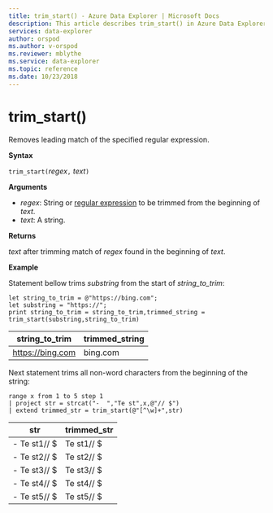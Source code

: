 ```yaml
---
title: trim_start() - Azure Data Explorer | Microsoft Docs
description: This article describes trim_start() in Azure Data Explorer.
services: data-explorer
author: orspod
ms.author: v-orspod
ms.reviewer: mblythe
ms.service: data-explorer
ms.topic: reference
ms.date: 10/23/2018
---
```

# trim_start()

Removes leading match of the specified regular expression.

**Syntax**

`trim_start(`*regex*`,` *text*`)`

**Arguments**

* *regex*: String or [regular expression](re2.md) to be trimmed from the beginning of *text*.  
* *text*: A string.

**Returns**

*text* after trimming match of *regex* found in the beginning of *text*.

**Example**

Statement bellow trims *substring*  from the start of *string_to_trim*:

```kusto
let string_to_trim = @"https://bing.com";
let substring = "https://";
print string_to_trim = string_to_trim,trimmed_string = trim_start(substring,string_to_trim)
```

|string_to_trim|trimmed_string|
|---|---|
|https://bing.com|bing.com|

Next statement trims all non-word characters from the beginning of the string:

```kusto
range x from 1 to 5 step 1
| project str = strcat("-  ","Te st",x,@"// $")
| extend trimmed_str = trim_start(@"[^\w]+",str)
```

|str|trimmed_str|
|---|---|
|-  Te st1// $|Te st1// $|
|-  Te st2// $|Te st2// $|
|-  Te st3// $|Te st3// $|
|-  Te st4// $|Te st4// $|
|-  Te st5// $|Te st5// $|

 